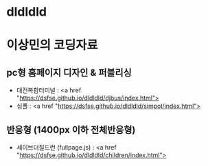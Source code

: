 # dldldld
# 이상민의 코딩자료
## pc형 홈페이지 디자인 & 퍼블리싱 
- 대전복합터미널 :
<a href "https://dsfse.github.io/dldldld/djbus/index.html"></a>
- 심폴 : 
<a href "https://dsfse.github.io/dldldld/simpol/index.html"></a>
## 반응형 (1400px 이하 전체반응형)
- 세이브더칠드런 (fullpage.js) :
<a href "https://dsfse.github.io/dldldld/children/index.html"></a>
